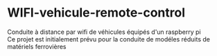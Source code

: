 # WIFI-vehicule-remote-control
Conduite à distance par wifi de véhicules équipés d'un raspberry pi  
Ce projet est initialement prévu pour la conduite de modéles réduits de matériels ferrovières
